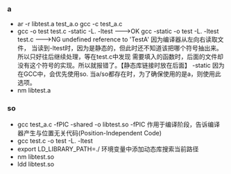 ### a
* ar -r libtest.a test_a.o
  gcc -c test_a.c
* gcc -o test test.c -static -L. -ltest   --->OK
  gcc -static -o test -L. -ltest test.c   --->NG
  undefined reference to 'TestA'
  因为编译器从左向右读取文件， 当读到-ltest时，因为是静态的，但此时还不知道该把哪个符号抽出来。所以只好往后继续处理，等在test.c中发现
  需要填入的函数时，后面的文件却没有这个符号的实现。所以就报错了。【静态库链接时放在后面】
  -static 因为在GCC中，会优先使用so. 当a/so都存在时，为了确保使用的是a，则使用此选项。
* nm libtest.a

### so
* gcc test_a.c -fPIC -shared -o libtest.so
  -fPIC 作用于编译阶段，告诉编译器产生与位置无关代码(Position-Independent Code)
* gcc test.c -o test -L. -ltest
* export LD_LIBRARY_PATH=./
  环境变量中添加动态库搜索当前路径
* nm libtest.so
* ldd libtest.so
